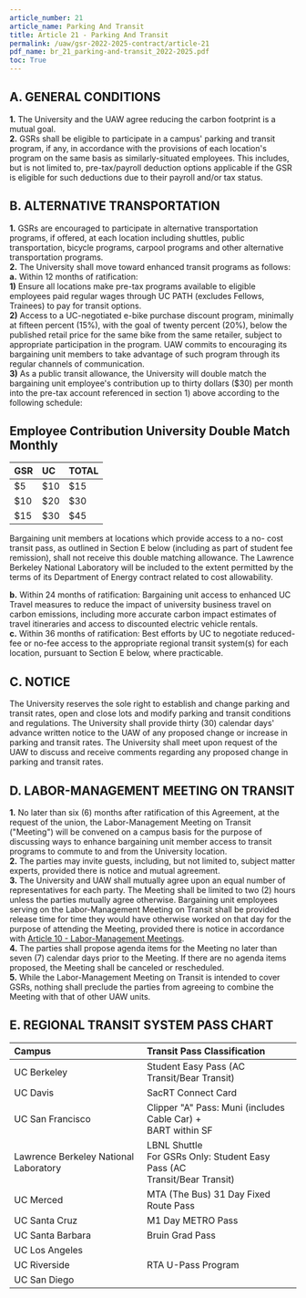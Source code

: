 ```yaml
---
article_number: 21
article_name: Parking And Transit 
title: Article 21 - Parking And Transit 
permalink: /uaw/gsr-2022-2025-contract/article-21
pdf_name: br_21_parking-and-transit_2022-2025.pdf
toc: True
---
```



## A.  GENERAL CONDITIONS

<div class="lvl2"><b>1.</b> The University and the UAW agree reducing the carbon footprint is a mutual goal.</div>
<div class="lvl2"><b>2.</b> GSRs shall be eligible to participate in a campus' parking and transit program, if any, in accordance with the provisions of each location's program on the same basis as similarly-situated employees. This includes, but is not limited to, pre-tax/payroll deduction options applicable if the GSR is eligible for such deductions due to their payroll and/or tax status.</div>

## B.  ALTERNATIVE TRANSPORTATION

<div class="lvl2"><b>1.</b> GSRs are encouraged to participate in alternative transportation programs, if offered, at each location including shuttles, public transportation, bicycle programs, carpool programs and other alternative transportation programs.</div>
<div class="lvl2"><b>2.</b> The University shall move toward enhanced transit programs as follows:</div>
<div class="lvl3"><b>a.</b> 
 Within 12 months of ratification:</div>
<div class="lvl2"><b>1)</b> Ensure all locations make pre-tax programs available to eligible employees paid regular wages through UC PATH (excludes Fellows, Trainees) to pay for transit options.</div>
<div class="lvl2"><b>2)</b> Access to a UC-negotiated e-bike purchase discount program, minimally at fifteen percent (15%), with the goal of twenty percent (20%), below the published retail price for the same bike from the same retailer, subject to appropriate participation in the program. UAW commits to encouraging its bargaining unit members to take advantage of such program through its regular channels of communication.</div>
<div class="lvl2"><b>3)</b> As a public transit allowance, the University will double match the bargaining unit employee's contribution up to thirty dollars ($30) per month into the pre-tax account referenced in section 1) above according to the following schedule:</div>

## Employee Contribution University Double Match Monthly

| GSR | UC | TOTAL |
| :--- | :--- | :--- |
| $5 | $10 | $15 |
| $10 | $20 | $30 |
| $15 | $30 | $45 |

Bargaining unit members at locations which provide access to a no- cost transit pass, as outlined in Section E below (including as part of student fee remission), shall not receive this double matching allowance. The Lawrence Berkeley National Laboratory will be included to the extent permitted by the terms of its Department of Energy contract related to cost allowability.
<div class="lvl3"><b>b.</b> 
 Within 24 months of ratification: Bargaining unit access to enhanced UC Travel measures to reduce the impact of university business travel on carbon emissions, including more accurate carbon impact estimates of travel itineraries and access to discounted electric vehicle rentals.</div>
<div class="lvl3"><b>c.</b> 
 Within 36 months of ratification: Best efforts by UC to negotiate reduced-fee or no-fee access to the appropriate regional transit system(s) for each location, pursuant to Section E below, where practicable.</div>

## C.  NOTICE

The University reserves the sole right to establish and change parking and transit rates, open and close lots and modify parking and transit conditions and regulations. The University shall provide thirty (30) calendar days' advance written notice to the UAW of any proposed change or increase in parking and transit rates. The University shall meet upon request of the UAW to discuss and receive comments regarding any proposed change in parking and transit rates.

## D.  LABOR-MANAGEMENT MEETING ON TRANSIT

<div class="lvl2"><b>1.</b> No later than six (6) months after ratification of this Agreement, at the request of the union, the Labor-Management Meeting on Transit ("Meeting") will be convened on a campus basis for the purpose of discussing ways to enhance bargaining unit member access to transit programs to commute to and from the University location.</div>
<div class="lvl2"><b>2.</b> The parties may invite guests, including, but not limited to, subject matter experts, provided there is notice and mutual agreement.</div>
<div class="lvl2"><b>3.</b> The University and UAW shall mutually agree upon an equal number of representatives for each party. The Meeting shall be limited to two (2) hours unless the parties mutually agree otherwise. Bargaining unit employees serving on the Labor-Management Meeting on Transit shall be provided release time for time they would have otherwise worked on that day for the purpose of attending the Meeting, provided there is notice in accordance with <a href="/uaw/gsr-2022-2025-contract/article-10">Article 10 - Labor-Management Meetings</a>.</div>
<div class="lvl2"><b>4.</b> The parties shall propose agenda items for the Meeting no later than seven (7) calendar days prior to the Meeting. If there are no agenda items proposed, the Meeting shall be canceled or rescheduled.</div>
<div class="lvl2"><b>5.</b> While the Labor-Management Meeting on Transit is intended to cover GSRs, nothing shall preclude the parties from agreeing to combine the Meeting with that of other UAW units.</div>

## E.  REGIONAL TRANSIT SYSTEM PASS CHART

| Campus | Transit Pass Classification |
| :--- | :--- |
| UC Berkeley | Student Easy Pass (AC Transit/Bear Transit) |
| UC Davis | SacRT Connect Card |
| UC San Francisco | Clipper "A" Pass: Muni (includes Cable Car) + <br> BART within SF |
| Lawrence Berkeley National Laboratory | LBNL Shuttle <br> For GSRs Only: Student Easy Pass (AC <br> Transit/Bear Transit) |
| UC Merced | MTA (The Bus) 31 Day Fixed Route Pass |
| UC Santa Cruz | M1 Day METRO Pass |
| UC Santa Barbara | Bruin Grad Pass |
| UC Los Angeles |  |
| UC Riverside | RTA U-Pass Program |
| UC San Diego |  |

